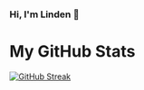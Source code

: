 ### Hi, I'm Linden 👋

# My GitHub Stats
[![GitHub Streak](http://github-readme-streak-stats.herokuapp.com?user=ThatRandomSkid&theme=soft-green)](https://git.io/streak-stats)
